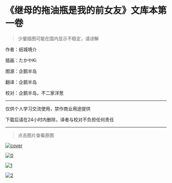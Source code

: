 # 《继母的拖油瓶是我的前女友》文库本第一卷

> 少量插图可能在国内显示不稳定，请谅解

作者：纸城境介

插画：たかやKi

图源：企鹅半岛

翻译：企鹅半岛

校对：企鹅半岛，不二家洋葱

---


 仅供个人学习交流使用，禁作商业用途提供

 下载后请在24小时内删除，译者与校对不负担任何责任

---

> 点击图片查看原图

<a href="https://ibb.co/V2WLjvh"><img src="https://gitee.com/tsureko-chinese/tsureko-chinese.github.io/raw/master/illustration/1/cover.jpg" alt="cover" border="0"></a>



<a href="https://ibb.co/J3V7sRn"><img src="https://gitee.com/tsureko-chinese/tsureko-chinese.github.io/raw/master/illustration/1/0.jpg" alt="0" border="0"></a>



<a href="https://ibb.co/ggS04Kf"><img src="https://gitee.com/tsureko-chinese/tsureko-chinese.github.io/raw/master/illustration/1/1.jpg" alt="1" border="0"></a>

<a href="https://ibb.co/5r3BCKt"><img src="https://gitee.com/tsureko-chinese/tsureko-chinese.github.io/raw/master/illustration/1/2.jpg" alt="2" border="0"></a>

